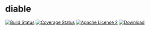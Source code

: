 # diable

[![Build Status](https://img.shields.io/travis/domix/diable/master.svg?style=flat)](https://travis-ci.org/domix/diable)
[![Coverage Status](https://img.shields.io/coveralls/domix/diable.svg?style=flat)](https://coveralls.io/r/domix/diable?branch=master)
[![Apache License 2](https://img.shields.io/badge/license-ASF2-blue.svg?style=flat)](http://www.apache.org/licenses/LICENSE-2.0.txt)
[![Download](https://api.bintray.com/packages/domix/oss/diable/images/download.svg) ](https://bintray.com/domix/oss/diable/_latestVersion)